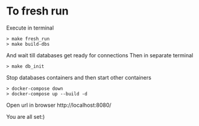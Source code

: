 # To fresh run
Execute in terminal
```
> make fresh_run 
> make build-dbs
```
And wait till databases get ready for connections
Then in separate terminal
```
> make db_init
```
Stop databases containers and then start other containers 
```
> docker-compose down
> docker-compose up --build -d
```

Open url in browser http://localhost:8080/

You are all set:)
